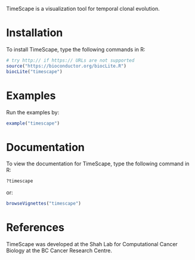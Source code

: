 
TimeScape is a visualization tool for temporal clonal evolution.

# Installation 

To install TimeScape, type the following commands in R:


```r
# try http:// if https:// URLs are not supported
source("https://bioconductor.org/biocLite.R")
biocLite("timescape")
```

# Examples 

Run the examples by: 


```r
example("timescape")
```

# Documentation 

To view the documentation for TimeScape, type the following command in R:


```r
?timescape
```

or:


```r
browseVignettes("timescape") 
```

# References

TimeScape was developed at the Shah Lab for Computational Cancer Biology at the BC Cancer Research Centre.
